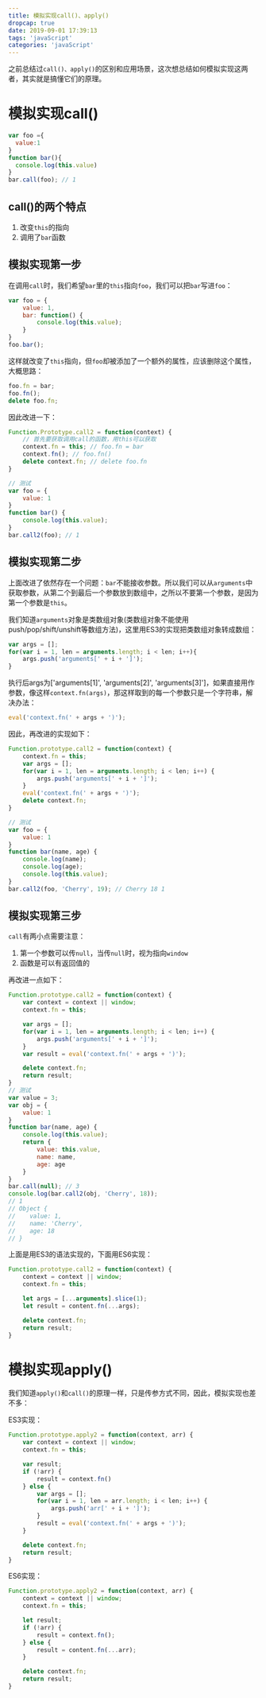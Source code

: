 ```yaml
---
title: 模拟实现call()、apply()
dropcap: true
date: 2019-09-01 17:39:13
tags: 'javaScript'
categories: 'javaScript'
---
```

之前总结过`call()、apply()`的区别和应用场景，这次想总结如何模拟实现这两者，其实就是搞懂它们的原理。
# **模拟实现call()**
```javascript
var foo ={
  value:1
}
function bar(){
  console.log(this.value)
}
bar.call(foo); // 1
```
## call()的两个特点
1. 改变`this`的指向
2. 调用了`bar`函数

## 模拟实现第一步
在调用`call`时，我们希望`bar`里的`this`指向`foo`，我们可以把`bar`写进`foo`：
```javascript
var foo = {
    value: 1,
    bar: function() {
        console.log(this.value);
    }
}
foo.bar();
```
这样就改变了`this`指向，但`foo`却被添加了一个额外的属性，应该删除这个属性，大概思路：
```javascript
foo.fn = bar;
foo.fn();
delete foo.fn;
```
因此改进一下：
```javascript
Function.Prototype.call2 = function(context) {
    // 首先要获取调用call的函数，用this可以获取
    context.fn = this; // foo.fn = bar
    context.fn(); // foo.fn()
    delete context.fn; // delete foo.fn
}

// 测试
var foo = {
    value: 1
}
function bar() {
    console.log(this.value);
}
bar.call2(foo); // 1
```
## 模拟实现第二步
上面改进了依然存在一个问题：`bar`不能接收参数。所以我们可以从`arguments`中获取参数，从第二个到最后一个参数放到数组中，之所以不要第一个参数，是因为第一个参数是`this`。

我们知道`arguments`对象是类数组对象(类数组对象不能使用push/pop/shift/unshift等数组方法)，这里用ES3的实现把类数组对象转成数组：
```javascript
var args = [];
for(var i = 1, len = arguments.length; i < len; i++){
    args.push('arguments[' + i + ']');
}
```
执行后args为['arguments[1]', 'arguments[2]', 'arguments[3]']，如果直接用作参数，像这样`context.fn(args)`，那这样取到的每一个参数只是一个字符串，解决办法：
```javascript
eval('context.fn(' + args + ')');
```
因此，再改进的实现如下：
```javascript
Function.prototype.call2 = function(context) {
    context.fn = this;
    var args = [];
    for(var i = 1, len = arguments.length; i < len; i++) {
        args.push('arguments[' + i + ']');
    }
    eval('context.fn(' + args + ')');
    delete context.fn;
}

// 测试
var foo = {
    value: 1
}
function bar(name, age) {
    console.log(name);
    console.log(age);
    console.log(this.value);
}
bar.call2(foo, 'Cherry', 19); // Cherry 18 1
```
## 模拟实现第三步
`call`有两小点需要注意：
1. 第一个参数可以传`null`，当传`null`时，视为指向`window`
2. 函数是可以有返回值的

再改进一点如下：
```javascript
Function.prototype.call2 = function(context) {
    var context = context || window;
    context.fn = this;

    var args = [];
    for(var i = 1, len = arguments.length; i < len; i++) {
        args.push('arguments[' + i + ']');
    }
    var result = eval('context.fn(' + args + ')');

    delete context.fn;
    return result;
}
// 测试
var value = 3;
var obj = {
    value: 1
}
function bar(name, age) {
    console.log(this.value);
    return {
        value: this.value,
        name: name,
        age: age
    }
}
bar.call(null); // 3
console.log(bar.call2(obj, 'Cherry', 18));
// 1
// Object {
//    value: 1,
//    name: 'Cherry',
//    age: 18
// }
```
上面是用ES3的语法实现的，下面用ES6实现：
```javascript
Function.prototype.call2 = function(context) {
    context = context || window;
    context.fn = this;

    let args = [...arguments].slice(1);
    let result = content.fn(...args);

    delete context.fn;
    return result;
}
```
# **模拟实现apply()**
我们知道`apply()`和`call()`的原理一样，只是传参方式不同，因此，模拟实现也差不多：

ES3实现：
```javascript
Function.prototype.apply2 = function(context, arr) {
    var context = context || window;
    context.fn = this;

    var result;
    if (!arr) {
        result = context.fn()
    } else {
        var args = [];
        for(var i = 1, len = arr.length; i < len; i++) {
            args.push('arr[' + i + ']');
        }
        result = eval('context.fn(' + args + ')');
    }

    delete context.fn;
    return result;
}
```
ES6实现：
```javascript
Function.prototype.apply2 = function(context, arr) {
    context = context || window;
    context.fn = this;

    let result;
    if (!arr) {
        result = context.fn();
    } else {
        result = content.fn(...arr);
    }

    delete context.fn;
    return result;
}
```